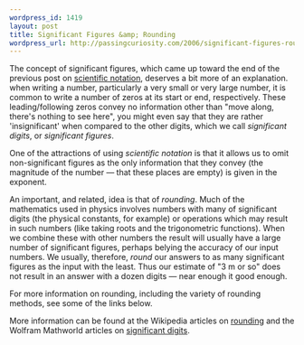 ```yaml
--- 
wordpress_id: 1419
layout: post
title: Significant Figures &amp; Rounding
wordpress_url: http://passingcuriosity.com/2006/significant-figures-rounding/
---
```

The concept of significant figures, which came up toward the end of the previous post on <a href="http://physics-notes.blogspot.com/2006/11/scientific-notation.html">scientific notation</a>, deserves a bit more of an explanation. when writing a number, particularly a very small or very large number, it is common to write a number of zeros at its start or end, respectively. These leading/following zeros convey no information other than "move along, there's nothing to see here", you might even say that they are rather 'insignificant' when compared to the other digits, which we call *significant digits*, or *significant figures*.

<!--more-->

One of the attractions of using *scientific notation* is that it allows us to omit non-significant figures as the only information that they convey (the magnitude of the number &mdash; that these places are empty) is given in the exponent.

An important, and related, idea is that of *rounding*. Much of the mathematics used in physics involves numbers with many of significant digits (the physical constants, for example) or operations which may result in such numbers (like taking roots and the trigonometric functions). When we combine these with other numbers the result will usually have a large number of significant figures, perhaps belying the accuracy of our input numbers. We usually, therefore, *round* our answers to as many significant figures as the input with the least. Thus our estimate of "3 m or so" does not result in an answer with a dozen digits &mdash; near enough it good enough.

For more information on rounding, including the variety of rounding methods, see some of the links below.

More information can be found at the Wikipedia articles on <a href="http://en.wikipedia.org/wiki/Rounding">rounding</a> and the Wolfram Mathworld articles on <a href="http://mathworld.wolfram.com/SignificantDigits.html">significant digits</a>.
